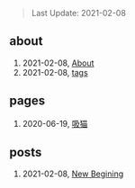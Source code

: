 > Last Update: 2021-02-08

## about
1. 2021-02-08, [About](about/me.md)
1. 2021-02-08, [tags](about/tags.md)
## pages
1. 2020-06-19, [吸猫](pages/吸猫.md)
## posts
1. 2021-02-08, [New Begining](posts/bookmarks.md)